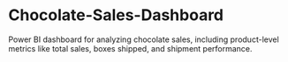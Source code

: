 # Chocolate-Sales-Dashboard
Power BI dashboard for analyzing chocolate sales, including product-level metrics like total sales, boxes shipped, and shipment performance.
